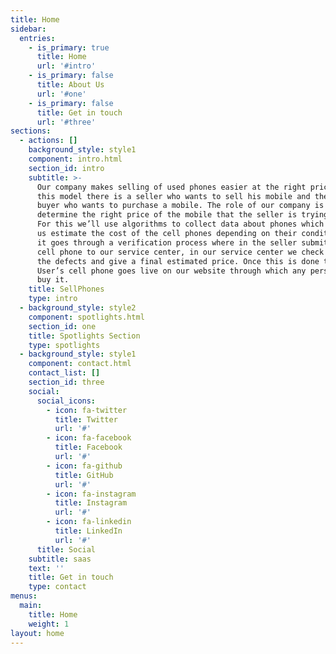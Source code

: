 ```yaml
---
title: Home
sidebar:
  entries:
    - is_primary: true
      title: Home
      url: '#intro'
    - is_primary: false
      title: About Us
      url: '#one'
    - is_primary: false
      title: Get in touch
      url: '#three'
sections:
  - actions: []
    background_style: style1
    component: intro.html
    section_id: intro
    subtitle: >-
      Our company makes selling of used phones easier at the right price. So in
      this model there is a seller who wants to sell his mobile and there is a
      buyer who wants to purchase a mobile. The role of our company is to
      determine the right price of the mobile that the seller is trying to sell.
      For this we’ll use algorithms to collect data about phones which will help
      us estimate the cost of the cell phones depending on their condition. Then
      it goes through a verification process where in the seller submits his
      cell phone to our service center, in our service center we check for all
      the defects and give a final estimated price. Once this is done the ad for
      User’s cell phone goes live on our website through which any person can
      buy it.
    title: SellPhones
    type: intro
  - background_style: style2
    component: spotlights.html
    section_id: one
    title: Spotlights Section
    type: spotlights
  - background_style: style1
    component: contact.html
    contact_list: []
    section_id: three
    social:
      social_icons:
        - icon: fa-twitter
          title: Twitter
          url: '#'
        - icon: fa-facebook
          title: Facebook
          url: '#'
        - icon: fa-github
          title: GitHub
          url: '#'
        - icon: fa-instagram
          title: Instagram
          url: '#'
        - icon: fa-linkedin
          title: LinkedIn
          url: '#'
      title: Social
    subtitle: saas
    text: ''
    title: Get in touch
    type: contact
menus:
  main:
    title: Home
    weight: 1
layout: home
---
```


